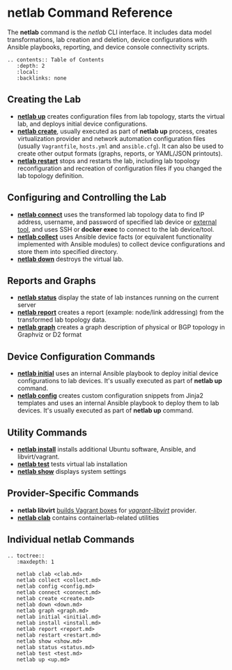 # netlab Command Reference

The **netlab** command is the *netlab* CLI interface. It includes data model transformations, lab creation and deletion, device configurations with Ansible playbooks, reporting, and device console connectivity scripts.

```eval_rst
.. contents:: Table of Contents
   :depth: 2
   :local:
   :backlinks: none
```

## Creating the Lab

* **[netlab up](up.md)** creates configuration files from lab topology, starts the virtual lab, and deploys initial device configurations.
* **[netlab create](create.md)**, usually executed as part of **netlab up** process, creates virtualization provider and network automation configuration files (usually `Vagrantfile`, `hosts.yml` and `ansible.cfg`). It can also be used to create other output formats (graphs, reports, or YAML/JSON printouts).
* **[netlab restart](restart.md)** stops and restarts the lab, including lab topology reconfiguration and recreation of configuration files if you changed the lab topology definition.

## Configuring and Controlling the Lab

* **[netlab connect](connect.md)** uses the transformed lab topology data to find IP address, username, and password of specified lab device or [external tool](../extools.md), and uses SSH or **docker exec** to connect to the lab device/tool.
* **[netlab collect](collect.md)** uses Ansible device facts (or equivalent functionality implemented with Ansible modules) to collect device configurations and store them into specified directory.
* **[netlab down](down.md)** destroys the virtual lab.

## Reports and Graphs

* **‌[netlab status](status.md)** display the state of lab instances running on the current server
* **[netlab report‌](report.md)** creates a report (example: node/link addressing) from the transformed lab topology data.
* **[netlab graph](graph.md)** creates a graph description of physical or BGP topology in Graphviz or D2 format

## Device Configuration Commands

* **[netlab initial](initial.md)** uses an internal Ansible playbook to deploy initial device configurations to lab devices. It's usually executed as part of **netlab up** command.
* **[netlab config](config.md)** creates custom configuration snippets from Jinja2 templates and uses an internal Ansible playbook to deploy them to lab devices. It's usually executed as part of **netlab up** command.

## Utility Commands

* **[netlab install](install.md)** installs additional Ubuntu software, Ansible, and libvirt/vagrant.
* **[netlab test](test.md)** tests virtual lab installation
* **[netlab show](show)** displays system settings

## Provider-Specific Commands

* **netlab libvirt** [builds Vagrant boxes](../labs/libvirt.md#building-your-own-boxes) for *[vagrant-libvirt](../labs/libvirt.md)* provider.
* **[netlab clab](clab.md)** contains containerlab-related utilities

## Individual netlab Commands
<!-- commands come here -->

```eval_rst
.. toctree::
   :maxdepth: 1

   netlab clab <clab.md>
   netlab collect <collect.md>
   netlab config <config.md>
   netlab connect <connect.md>
   netlab create <create.md>
   netlab down <down.md>
   netlab graph <graph.md>
   netlab initial <initial.md>
   netlab install <install.md>
   netlab report <report.md>
   netlab restart <restart.md>
   netlab show <show.md>
   netlab status <status.md>
   netlab test <test.md>
   netlab up <up.md>
```

